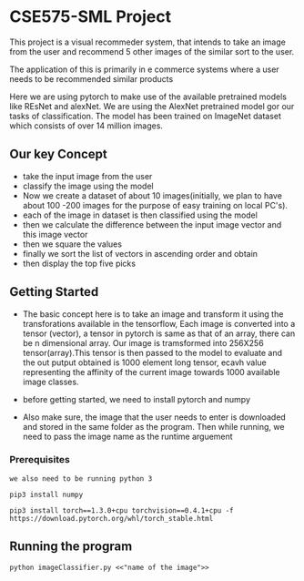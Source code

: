 # CSE575-SML Project 

This project is a visual recommeder system, that intends to take an image from the user and recommend 5 other images of the similar sort to the user.

The application of this is primarily in e commerce systems where a user needs to be recommended similar products 

Here we are using pytorch to make use of the available pretrained models like REsNet and alexNet. We are using the AlexNet pretrained model gor our tasks of classification. The model has been trained on ImageNet dataset which consists of over 14 million images. 

## Our key Concept

* take the input image from the user 
* classify the image using the model
* Now we create a dataset of about 10 images(initially, we plan to have	about 100 -200 images for the purpose of easy training on local PC's).
* each of the image in dataset is then classified using the model
* then we calculate the difference between the input image vector and this image vector
* then we square the values
* finally we sort the list of vectors in ascending order and obtain
* then display the top five picks

## Getting Started

* The basic concept here is to take an image and transform it using the transforations available in the tensorflow, Each image is converted into a tensor (vector), a tensor in pytorch is same as that of an array, there can be n dimensional array. Our image is tramsformed into 256X256 tensor(array).This tensor is then passed to the model to evaluate and the out putput obtained is 1000 element long tensor, ecavh value representing the affinity of the current image towards 1000 available image classes. 

* before getting started, we need to install pytorch and numpy
* Also make sure, the image that the user needs to enter is downloaded and stored in the same folder as the program. Then while running, we need to pass the image name as the runtime arguement


### Prerequisites
```
we also need to be running python 3 
```
```
pip3 install numpy 
```
```
pip3 install torch==1.3.0+cpu torchvision==0.4.1+cpu -f https://download.pytorch.org/whl/torch_stable.html
```
## Running the program

```
python imageClassifier.py <<"name of the image">>
```
